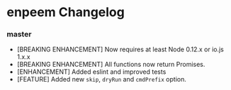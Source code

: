 # enpeem Changelog

### master
* [BREAKING ENHANCEMENT] Now requires at least Node 0.12.x or io.js 1.x.x
* [BREAKING ENHANCEMENT] All functions now return Promises.
* [ENHANCEMENT] Added eslint and improved tests
* [FEATURE] Added new `skip`, `dryRun` and `cmdPrefix` option.
